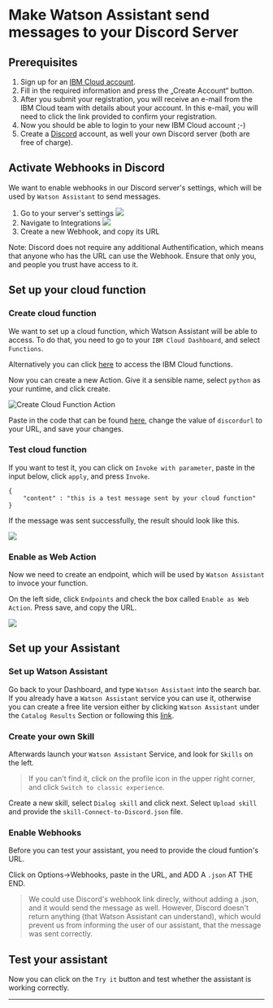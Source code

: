 # Make Watson Assistant send messages to your Discord Server

## Prerequisites

1. Sign up for an [IBM Cloud account](https://cloud.ibm.com/registration).
2. Fill in the required information and press the „Create Account“ button.
3. After you submit your registration, you will receive an e-mail from the IBM Cloud team with details about your account. In this e-mail, you will need to click the link provided to confirm your registration.
4. Now you should be able to login to your new IBM Cloud account ;-)
5. Create a [Discord](https://discord.com/?utm_source=google&utm_medium=advertising&utm_campaign=01/28/2020-google-de-registrations-brand_exact&utm_content=--t%3Apa--ag%3Aes&gclid=Cj0KCQiA15yNBhDTARIsAGnwe0WTA2Qz1iVVEsYdfvrBsUWP_5athAzzfClplhD-82YHGrY53EKwQwsaAp_6EALw_wcB&gclsrc=aw.ds) account, as well your own Discord server (both are free of charge).


## Activate Webhooks in Discord

We want to enable webhooks in our Discord server's settings, which will be used by `Watson Assistant` to send messages.

1. Go to your server's settings
    ![](./Images/discord-server-settings-1.png)
2. Navigate to Integrations
   ![](./Images/discord-server-settings-2-raw.PNG)
3. Create a new Webhook, and copy its URL

Note: Discord does not require any additional Authentification, which means that anyone who has the URL can use the Webhook. Ensure that only you, and people you trust have access to it.

## Set up your cloud function

### Create cloud function
We want to set up a cloud function, which Watson Assistant will be able to access. To do that, you need to go to your `IBM Cloud Dashboard`, and select `Functions`.

Alternatively you can click [here](https://cloud.ibm.com/functions) to access the IBM Cloud functions.

 Now you can create a new Action. Give it a sensible name, select `python` as your runtime, and click create.

 ![Create Cloud Function Action](./Images/Create-function.PNG)

Paste in the code that can be found [here](./send-discord-message.py), change the value of `discordurl` to your URL, and save your changes.

### Test cloud function

If you want to test it, you can click on `Invoke with parameter`, paste in the input below, click `apply`, and press `Invoke`.

```
{
    "content" : "this is a test message sent by your cloud function"
}
```

If the message was sent successfully, the result should look like this.

![](./Images/test-cloud-function.PNG)

### Enable as Web Action

Now we need to create an endpoint, which will be used by `Watson Assistant` to invoce your function.

On the left side, click `Endpoints` and check the box called `Enable as Web Action`. Press save, and copy the URL.

![](./Images/enable-as-web-action.PNG)

## Set up your Assistant

### Set up Watson Assistant
Go back to your Dashboard, and type `Watson Assistant` into the search bar. If you already have a `Watson Assistant` service you can use it, otherwise you can create a free lite version either by clicking `Watson Assistant` under the `Catalog Results` Section or following this [link](https://cloud.ibm.com/catalog/services/watson-assistant).


### Create your own Skill

Afterwards launch your `Watson Assistant` Service, and look for `Skills` on the left.

> If you can't find it, click on the profile icon in the upper right corner, and click `Switch to classic experience`.

Create a new skill, select `Dialog skill` and click next. Select `Upload skill` and provide the `skill-Connect-to-Discord.json` file.

### Enable Webhooks

Before you can test your assistant, you need to provide the cloud funtion's URL.

Click on Options->Webhooks, paste in the URL, and ADD A `.json` AT THE END.

>We could use Discord's webhook link direcly, without adding a .json, and it would send the message as well. However, Discord doesn't return anything (that Watson Assistant can understand), which would prevent us from informing the user of our assistant, that the message was sent correctly.

## Test your assistant 

Now you can click on the `Try it` button and test whether the assistant is working correctly.

---
